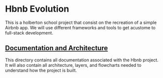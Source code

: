 # Hbnb Evolution
This is a holberton school project that consist on the recreation of a simple Airbnb app.  We will use different frameworks and tools to get acustome to full-stack development.

## [Documentation and Architecture](/docs_and_architecture/)
This directory contains all documentation associated with the Hbnb project.  It will also contain all architecture, layers, and flowcharts needed to understand how the project is built.
